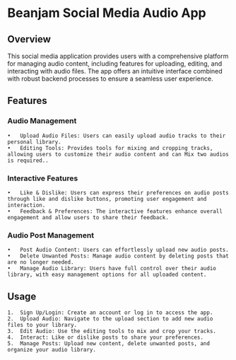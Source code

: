 # Beanjam Social Media Audio App
## Overview

This social media application provides users with a comprehensive platform for managing audio content, including features for uploading, editing, and interacting with audio files. The app offers an intuitive interface combined with robust backend processes to ensure a seamless user experience.

## Features

### Audio Management

	•	Upload Audio Files: Users can easily upload audio tracks to their personal library.
	•	Editing Tools: Provides tools for mixing and cropping tracks, allowing users to customize their audio content and can Mix two audios is required..

### Interactive Features

	•	Like & Dislike: Users can express their preferences on audio posts through like and dislike buttons, promoting user engagement and interaction.
	•	Feedback & Preferences: The interactive features enhance overall engagement and allow users to share their feedback.

### Audio Post Management

	•	Post Audio Content: Users can effortlessly upload new audio posts.
	•	Delete Unwanted Posts: Manage audio content by deleting posts that are no longer needed.
	•	Manage Audio Library: Users have full control over their audio library, with easy management options for all uploaded content.

## Usage

	1.	Sign Up/Login: Create an account or log in to access the app.
	2.	Upload Audio: Navigate to the upload section to add new audio files to your library.
	3.	Edit Audio: Use the editing tools to mix and crop your tracks.
	4.	Interact: Like or dislike posts to share your preferences.
	5.	Manage Posts: Upload new content, delete unwanted posts, and organize your audio library.

